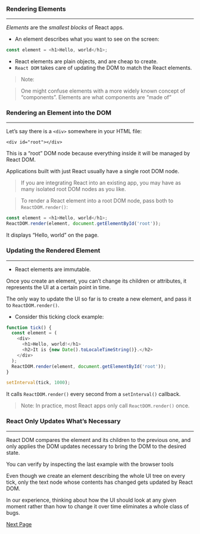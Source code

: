 ### Rendering Elements
---
*Elements* are the *smallest blocks* of React apps.

* An element describes what you want to see on the screen:
```javascript
const element = <h1>Hello, world</h1>;
```
* React elements are plain objects, and are cheap to create. 
* `React DOM` takes care of updating the DOM to match the React elements.

> Note:

> One might confuse elements with a more widely known concept of “components”. 
>  Elements are what components are “made of”

### Rendering an Element into the DOM
----
Let’s say there is a `<div>` somewhere in your HTML file:

`<div id="root"></div>`

This is a “root” DOM node because everything inside it will be managed by React DOM.

Applications built with just React usually have a single root DOM node. 
>If you are integrating React into an existing app, you may have as many isolated root DOM nodes as you like.

> To render a React element into a root DOM node, pass both to `ReactDOM.render()`:
```javascript
const element = <h1>Hello, world</h1>;
ReactDOM.render(element, document.getElementById('root'));
```
It displays “Hello, world” on the page.

### Updating the Rendered Element
---
* React elements are immutable. 

Once you create an element, you can’t change its children or attributes, it represents the UI at a certain point in time.

The only way to update the UI so far is to create a new element, and pass it to `ReactDOM.render()`.

* Consider this ticking clock example:
```javascript
function tick() {
  const element = (
    <div>
      <h1>Hello, world!</h1>
      <h2>It is {new Date().toLocaleTimeString()}.</h2>
    </div>
  );
  ReactDOM.render(element, document.getElementById('root'));
}

setInterval(tick, 1000);
```

It calls `ReactDOM.render()` every second from a `setInterval()` callback.

> Note:
>  In practice, most React apps only call `ReactDOM.render()` once. 


### React Only Updates What’s Necessary
----

React DOM compares the element and its children to the previous one, and only applies the DOM updates necessary to bring the DOM to the desired state.

You can verify by inspecting the last example with the browser tools

Even though we create an element describing the whole UI tree on every tick, only the text node whose contents has changed gets updated by React DOM.

In our experience, thinking about how the UI should look at any given moment rather than how to change it over time eliminates a whole class of bugs.

[Next Page](./ComponentsandProps.md)